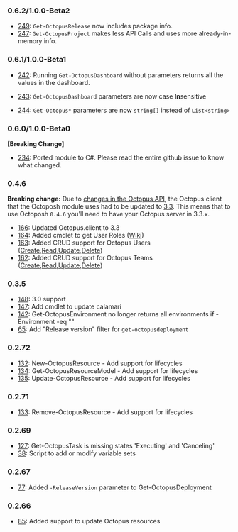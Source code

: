 ### 0.6.2/1.0.0-Beta2

- [249](https://github.com/Dalmirog/OctoPosh/issues/249): `Get-OctopusRelease` now includes package info.
- [247](https://github.com/Dalmirog/OctoPosh/issues/247): `Get-OctopusProject` makes less API Calls and uses more already-in-memory info.

### 0.6.1/1.0.0-Beta1

- [242](https://github.com/Dalmirog/OctoPosh/issues/242): Running `Get-OctopusDashboard` without parameters returns all the values in the dashboard.

- [243](https://github.com/Dalmirog/OctoPosh/issues/243): `Get-OctopusDashboard` parameters are now case **In**sensitive

- [244](https://github.com/Dalmirog/OctoPosh/issues/244): `Get-Octopus*` parameters are now `string[]` instead of `List<string>`

### 0.6.0/1.0.0-Beta0

**[Breaking Change]**
- [234](https://github.com/Dalmirog/OctoPosh/issues/234): Ported module to C#. Please read the entire github issue to know what changed.

### 0.4.6

**Breaking change:** Due to [changes in the Octopus API](http://docs.octopusdeploy.com/display/OD/Sensitive+Properties+API+Changes+in+Release+3.3), the Octopus client that the Octoposh module uses had to be updated to [3.3](https://www.nuget.org/packages/Octopus.Client/). This means that to use Octoposh `0.4.6` you'll need to have your Octopus server in 3.3.x.

- [166](https://github.com/Dalmirog/OctoPosh/issues/166): Updated Octopus.client to 3.3
- [164](https://github.com/Dalmirog/OctoPosh/issues/164): Added cmdlet to get User Roles ([Wiki](https://github.com/Dalmirog/OctoPosh/wiki/Get-OctopusUserRole))
- [163](https://github.com/Dalmirog/OctoPosh/issues/163): Added CRUD support for Octopus Users ([Create](https://github.com/Dalmirog/OctoPosh/wiki/Creating-Resources#users),[Read](https://github.com/Dalmirog/OctoPosh/wiki/Get-OctopusUser),[Update](https://github.com/Dalmirog/OctoPosh/wiki/Modifying-Resources#users),[Delete](https://github.com/Dalmirog/OctoPosh/wiki/Deleting-Resources#users))
- [162](https://github.com/Dalmirog/OctoPosh/issues/162): Added CRUD support for Octopus Teams ([Create](https://github.com/Dalmirog/OctoPosh/wiki/Creating-Resources#teams),[Read](https://github.com/Dalmirog/OctoPosh/wiki/Get-OctopusTeam),[Update](https://github.com/Dalmirog/OctoPosh/wiki/Modifying-Resources#teams),[Delete](https://github.com/Dalmirog/OctoPosh/wiki/Deleting-Resources#teams))

### 0.3.5
- [148](https://github.com/Dalmirog/OctoPosh/issues/148): 3.0 support
- [147](https://github.com/Dalmirog/OctoPosh/issues/147): Add cmdlet to update calamari
- [142](https://github.com/Dalmirog/OctoPosh/issues/142): Get-OctopusEnvironment no longer returns all environments if -Environment -eq ""
- [65](https://github.com/Dalmirog/OctoPosh/issues/65): Add "Release version" filter for `get-octopusdeployment`

### 0.2.72
- [132](https://github.com/Dalmirog/OctoPosh/issues/132): New-OctopusResource - Add support for lifecycles
- [134](https://github.com/Dalmirog/OctoPosh/issues/134): Get-OctopusResourceModel - Add support for lifecycles
- [135](https://github.com/Dalmirog/OctoPosh/issues/135): Update-OctopusResource - Add support for lifecycles 

### 0.2.71
- [133](https://github.com/Dalmirog/OctoPosh/issues/131): Remove-OctopusResource - Add support for lifecycles

### 0.2.69
- [127](https://github.com/Dalmirog/OctoPosh/issues/127): Get-OctopusTask is missing states 'Executing' and 'Canceling'
- [38](https://github.com/Dalmirog/OctoPosh/issues/38): Script to add or modify variable sets

### 0.2.67
- [77](https://github.com/Dalmirog/OctoPosh/issues/77): Added `-ReleaseVersion` parameter to Get-OctopusDeployment

### 0.2.66
- [85](https://github.com/Dalmirog/OctoPosh/issues/85): Added support to update Octopus resources